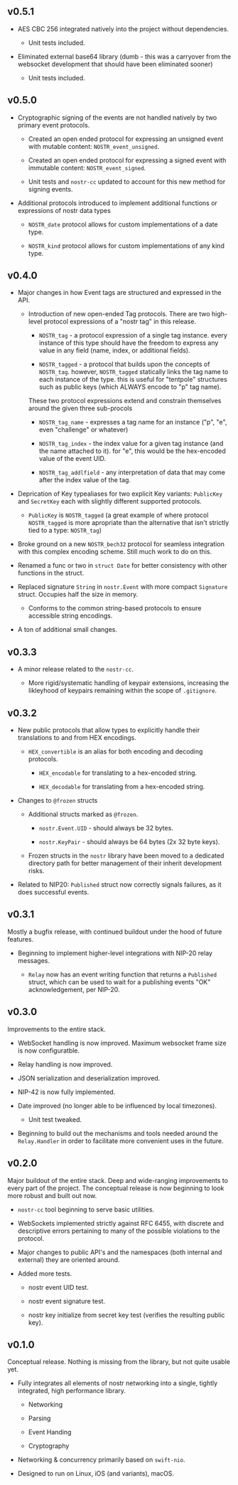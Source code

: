 ## v0.5.1

- AES CBC 256 integrated natively into the project without dependencies.

	- Unit tests included.

- Eliminated external base64 library (dumb - this was a carryover from the websocket development that should have been eliminated sooner)

	- Unit tests included.

## v0.5.0

- Cryptographic signing of the events are not handled natively by two primary event protocols.

	- Created an open ended protocol for expressing an unsigned event with mutable content: `NOSTR_event_unsigned`.

	- Created an open ended protocol for expressing a signed event with immutable content: `NOSTR_event_signed`.

	- Unit tests and `nostr-cc` updated to account for this new method for signing events.

- Additional protocols introduced to implement additional functions or expressions of nostr data types

	- `NOSTR_date` protocol allows for custom implementations of a date type.

	- `NOSTR_kind` protocol allows for custom implementations of any kind type.

## v0.4.0

- Major changes in how Event tags are structured and expressed in the API.

	- Introduction of new open-ended Tag protocols. There are two high-level protocol expressions of a "nostr tag" in this release.

		- `NOSTR_tag` - a protocol expression of a single tag instance. every instance of this type should have the freedom to express any value in any field (name, index, or additional fields).

		- `NOSTR_tagged` - a protocol that builds upon the concepts of `NOSTR_tag`. however, `NOSTR_tagged` statically links the tag name to each instance of the type. this is useful for "tentpole" structures such as public keys (which ALWAYS encode to "p" tag name).

		These two protocol expressions extend and constrain themselves around the given three sub-procols

		- `NOSTR_tag_name` - expresses a tag name for an instance ("p", "e", even "challenge" or whatever)

		- `NOSTR_tag_index` - the index value for a given tag instance (and the name attached to it). for "e", this would be the hex-encoded value of the event UID.
		
		- `NOSTR_tag_addlfield` - any interpretation of data that may come after the index value of the tag.

- Deprication of Key typealiases for two explicit Key variants: `PublicKey` and `SecretKey` each with slightly different supported protocols.

	- `PublicKey` is `NOSTR_tagged` (a great example of where protocol `NOSTR_tagged` is more apropriate than the alternative that isn't strictly tied to a type: `NOSTR_tag`)

- Broke ground on a new `NOSTR_bech32` protocol for seamless integration with this complex encoding scheme. Still much work to do on this.

- Renamed a func or two in `struct Date` for better consistency with other functions in the struct.

- Replaced signature `String` in `nostr.Event` with more compact `Signature` struct. Occupies half the size in memory.

	- Conforms to the common string-based protocols to ensure accessible string encodings.

- A ton of additional small changes.

## v0.3.3

- A minor release related to the `nostr-cc`.

	- More rigid/systematic handling of keypair extensions, increasing the likleyhood of keypairs remaining within the scope of `.gitignore`.

## v0.3.2

- New public protocols that allow types to explicitly handle their translations to and from HEX encodings.

	- `HEX_convertible` is an alias for both encoding and decoding protocols.

		- `HEX_encodable` for translating to a hex-encoded string.

		- `HEX_decodable` for translating from a hex-encoded string.

- Changes to `@frozen` structs

	- Additional structs marked as `@frozen`.

		- `nostr.Event.UID` - should always be 32 bytes.

		- `nostr.KeyPair` - should always be 64 bytes (2x 32 byte keys).

	- Frozen structs in the `nostr` library have been moved to a dedicated directory path for better management of their inherit development risks.

- Related to NIP20: `Published` struct now correctly signals failures, as it does successful events.

## v0.3.1

Mostly a bugfix release, with continued buildout under the hood of future features.

- Beginning to implement higher-level integrations with NIP-20 relay messages.

	- `Relay` now has an event writing function that returns a `Published` struct, which can be used to wait for a publishing events "OK" acknowledgement, per NIP-20.

## v0.3.0

Improvements to the entire stack.

- WebSocket handling is now improved. Maximum websocket frame size is now configuratble.

- Relay handling is now improved.

- JSON serialization and deserialization improved.

- NIP-42 is now fully implemented.

- Date improved (no longer able to be influenced by local timezones).

	- Unit test tweaked.
	
- Beginning to build out the mechanisms and tools needed around the `Relay.Handler` in order to facilitate more convenient uses in the future.

## v0.2.0

Major buildout of the entire stack. Deep and wide-ranging improvements to every part of the project. The conceptual release is now beginning to look more robust and built out now.

- `nostr-cc` tool beginning to serve basic utilities.

- WebSockets implemented strictly against RFC 6455, with discrete and descriptive errors pertaining to many of the possible violations to the protocol.

- Major changes to public API's and the namespaces (both internal and external) they are oriented around.

- Added more tests.

	- nostr event UID test.

	- nostr event signature test.

	- nostr key initialize from secret key test (verifies the resulting public key).

## v0.1.0

Conceptual release. Nothing is missing from the library, but not quite usable yet.

- Fully integrates all elements of nostr networking into a single, tightly integrated, high performance library.

	- Networking

	- Parsing

	- Event Handing

	- Cryptography

- Networking & concurrency primarily based on `swift-nio`.

- Designed to run on Linux, iOS (and variants), macOS.
